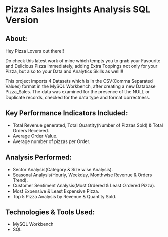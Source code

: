 # Pizza Sales Insights Analysis SQL Version
## About:
Hey Pizza Lovers out there!!

Do check this latest work of mine which tempts you to grab your Favourite and Delicious Pizza immediately, adding Extra Toppings not only for your Pizza, but also to your Data and Analytics Skills as well!!!

This project imports 4 Datasets which is in the CSV(Comma Separated Values) format in the MySQL Workbench, after creating a new Database Pizza_Sales. The data was examined for the presence of the NULL or Duplicate records, checked for the data type and format correctness.

## Key Performance Indicators Included:
* Total Revenue generated, Total Quantity(Number of Pizzas Sold) & Total Orders Received.
* Average Order Value.
* Average number of pizzas per Order.
## Analysis Performed:
* Sector Analysis(Category & Size wise Analysis).
* Seasonal Analysis(Hourly, Weekday, Monthwise Revenue & Orders Trend).
* Customer Sentiment Analysis(Most Ordered & Least Ordered Pizza).
* Most Expensive & Least Expensive Pizza.
* Top 5 Pizza Analysis by Revenue & Quantity Sold.
## Technologies & Tools Used:
* MySQL Workbench
* SQL
  
